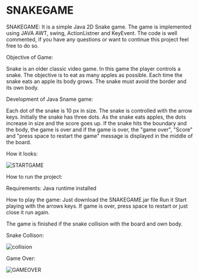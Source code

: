 # SNAKEGAME
SNAKEGAME:
It is a simple Java 2D Snake game. The game is implemented using  JAVA AWT, swing, ActionListner and KeyEvent.
The code is well commented, if you have any questions or want to continue this project feel free to do so.


Objective of Game:

Snake is an older classic video game. In this game the player controls a snake. The objective is to eat as many apples as possible. Each time the snake eats an apple its body grows. The snake must avoid the border and its own body.

Development of Java Sname game:

Each dot of the snake is 10 px in size. The snake is controlled with the arrow keys. Initially the snake has three dots. As the snake eats apples, the dots increase in size and the score goes up. If the snake hits the boundary and the body, the game is over and if the game is over, the "game over", "Score" and "press space to restart the game" message is displayed in the middle of the board.


How it looks:

![STARTGAME](https://github.com/jassycoder/SNAKEGAME/assets/139113439/d1c4e910-e26f-4fd9-95c4-d8fef3fd5778)

How to run the project:

Requirements:
Java runtime installed

How to play the game:
Just download the SNAKEGAME.jar file
Run it
Start playing with the arrows keys.
If game is over, press space to restart or just close it run again.


The game is finished if the snake collision with the board and own body.


Snake Collison:

![collision](https://github.com/jassycoder/SNAKEGAME/assets/139113439/1986ecdd-9d73-40e4-99c4-e269a487c6e1)



Game Over:

![GAMEOVER](https://github.com/jassycoder/SNAKEGAME/assets/139113439/b47d118f-3dd2-4137-95d1-44ad66507f45)




